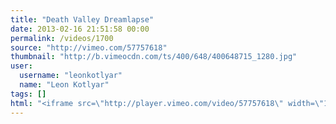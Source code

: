 ```yaml
---
title: "Death Valley Dreamlapse"
date: 2013-02-16 21:51:58 00:00
permalink: /videos/1700
source: "http://vimeo.com/57757618"
thumbnail: "http://b.vimeocdn.com/ts/400/648/400648715_1280.jpg"
user:
  username: "leonkotlyar"
  name: "Leon Kotlyar"
tags: []
html: "<iframe src=\"http://player.vimeo.com/video/57757618\" width=\"1280\" height=\"720\" frameborder=\"0\" webkitAllowFullScreen mozallowfullscreen allowFullScreen></iframe>"
---
```


